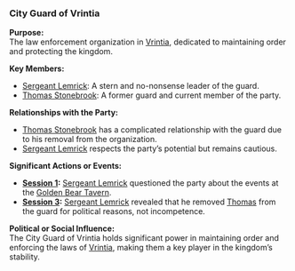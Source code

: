 ### **City Guard of Vrintia**  

**Purpose:**  
The law enforcement organization in [Vrintia](/locations/vrintia), dedicated to maintaining order and protecting the kingdom.  

**Key Members:**  
- [Sergeant Lemrick](/characters/sergeant-lemrick): A stern and no-nonsense leader of the guard.  
- [Thomas Stonebrook](/characters/thomas-stonebrook): A former guard and current member of the party.  

**Relationships with the Party:**  
- [Thomas Stonebrook](/characters/thomas-stonebrook) has a complicated relationship with the guard due to his removal from the organization.  
- [Sergeant Lemrick](/characters/sergeant-lemrick) respects the party’s potential but remains cautious.  

**Significant Actions or Events:**  
- **[Session 1](/session/session-1):** [Sergeant Lemrick](/characters/sergeant-lemrick) questioned the party about the events at the [Golden Bear Tavern](/locations/golden-bear-tavern).  
- **[Session 3](/session/session-3):** [Sergeant Lemrick](/characters/sergeant-lemrick) revealed that he removed [Thomas](/characters/thomas-stonebrook) from the guard for political reasons, not incompetence.  

**Political or Social Influence:**  
The City Guard of Vrintia holds significant power in maintaining order and enforcing the laws of [Vrintia](/locations/vrintia), making them a key player in the kingdom’s stability.  
